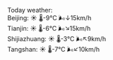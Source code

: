 Today weather:  
Beijing: ☀️   🌡️-9°C 🌬️↓15km/h  
Tianjin: ☀️   🌡️-6°C 🌬️↘15km/h  
Shijiazhuang: ☀️   🌡️-3°C 🌬️↖9km/h  
Tangshan: ☀️   🌡️-7°C 🌬️↙10km/h  
